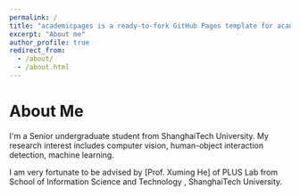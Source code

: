 ```yaml
---
permalink: /
title: "academicpages is a ready-to-fork GitHub Pages template for academic personal websites"
excerpt: "About me"
author_profile: true
redirect_from: 
  - /about/
  - /about.html
---
```




About Me
======
I'm a Senior undergraduate student from ShanghaiTech University. My research interest includes computer vision, human-object interaction detection, machine learning.

I am very fortunate to be advised by [Prof. Xuming He] of PLUS Lab from School of Information Science and Technology , ShanghaiTech University. 



